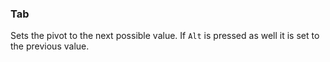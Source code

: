 ### Tab
Sets the pivot to the next possible value. If `Alt` is pressed as well it is set to the previous value.
